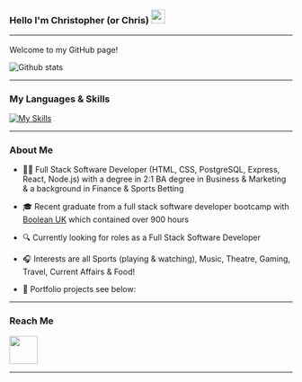 ### Hello I'm Christopher (or Chris) <img src="https://github.com/rahulkarda/rahulkarda/blob/main/wave.gif?raw=true" width="25"> <hr>

Welcome to my GitHub page! 

![Github stats](https://github-readme-stats.vercel.app/api?username=Hoolio333&theme=swift&show_icons=true&count_private=true)
<hr>

### My Languages & Skills

[![My Skills](https://skills.thijs.gg/icons?i=js,html,css,git,react,postgres,prisma,nodejs)](https://skills.thijs.gg) 
<hr>

### About Me

- 👨‍💻 Full Stack Software Developer (HTML, CSS, PostgreSQL, Express, React, Node.js) with a degree in 2:1 BA degree in Business & Marketing & a background in Finance & Sports Betting

- 🎓 Recent graduate from a full stack software developer bootcamp with <a href="https://boolean.co.uk/" target="__blank">Boolean UK</a> which contained over 900 hours 
- 🔍 Currently looking for roles as a Full Stack Software Developer
- 🎧 Interests are all Sports (playing & watching), Music, Theatre, Gaming, Travel, Current Affairs & Food!
- 🔭 Portfolio projects see below:
<hr>

### Reach Me

<a href="https://www.linkedin.com/in/chris-hyde-22a30a245/">
     <img width="50" src="https://upload.wikimedia.org/wikipedia/commons/e/e9/Linkedin_icon.svg"></img>
<a/>

<hr>


